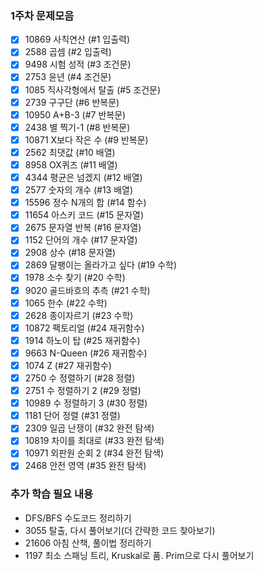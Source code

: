 
### 1주차 문제모음
- [x] 10869	사칙연산 (#1 입출력)	
- [X] 2588 곱셈 (#2 입출력)	
- [X] 9498 시험 성적 (#3 조건문)	
- [X] 2753 윤년 (#4 조건문)	
- [X] 1085 직사각형에서 탈출 (#5 조건문)
- [X] 2739 구구단 (#6 반복문)
- [X] 10950 A+B-3 (#7 반복문)
- [X] 2438 별 찍기-1 (#8 반복문)	
- [X] 10871 X보다 작은 수 (#9 반복문)
- [X] 2562 최댓값 (#10 배열)
- [X] 8958 OX퀴즈 (#11 배열)
- [X] 4344 평균은 넘겠지 (#12 배열)
- [X] 2577 숫자의 개수 (#13 배열)
- [X] 15596	정수 N개의 합 (#14 함수)
- [X] 11654	아스키 코드 (#15 문자열)
- [X] 2675 문자열 반복 (#16 문자열)
- [X] 1152 단어의 개수 (#17 문자열)
- [X] 2908 상수 (#18 문자열)
- [X] 2869 달팽이는 올라가고 싶다 (#19 수학)
- [X] 1978 소수 찾기 (#20 수학)
- [X] 9020 골드바흐의 추측 (#21	수학)
- [X] 1065 한수 (#22 수학)
- [X] 2628 종이자르기 (#23	수학)
- [X] 10872 팩토리얼 (#24	재귀함수)
- [X] 1914 하노이 탑 (#25	재귀함수)
- [X] 9663 N-Queen (#26	재귀함수)
- [X] 1074 Z (#27 재귀함수)
- [X] 2750 수 정렬하기	(#28 정렬)
- [X] 2751 수 정렬하기 2 (#29 정렬)
- [X] 10989	수 정렬하기 3 (#30 정렬)
- [X] 1181 단어 정렬 (#31	정렬)
- [X] 2309 일곱 난쟁이	(#32 완전 탐색)
- [X] 10819	차이를 최대로 (#33	완전 탐색)
- [X] 10971	외판원 순회 2 (#34	완전 탐색)
- [X] 2468 안전 영역 (#35	완전 탐색)

### 추가 학습 필요 내용
- DFS/BFS 수도코드 정리하기
- 3055 탈출, 다시 풀어보기(더 간략한 코드 찾아보기)
- 21606 아침 산책, 풀이법 정리하기
- 1197 최소 스패닝 트리, Kruskal로 품. Prim으로 다시 풀어보기
